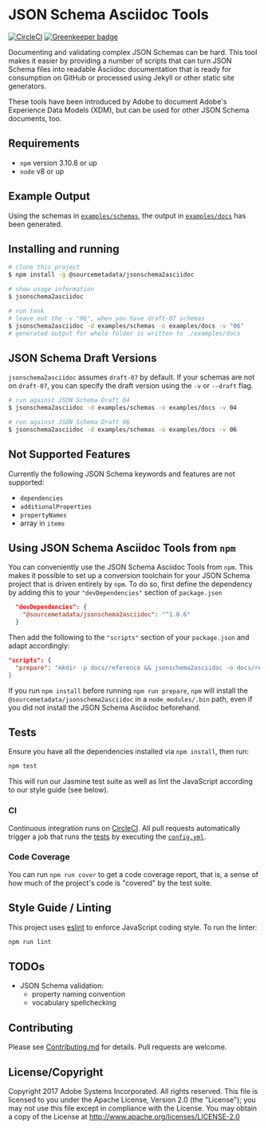 # JSON Schema Asciidoc Tools

[![CircleCI](https://circleci.com/gh/sourcemetadata/jsonschema2asciidoc.svg?style=svg)](https://circleci.com/gh/sourcemetadata/jsonschema2asciidoc) [![Greenkeeper badge](https://badges.greenkeeper.io/sourcemetadata/jsonschema2asciidoc.svg)](https://greenkeeper.io/)

Documenting and validating complex JSON Schemas can be hard. This tool makes it easier by providing a number of scripts that can turn JSON Schema files into readable Asciidoc documentation that is ready for consumption on GitHub or processed using Jekyll or other static site generators.

These tools have been introduced by Adobe to document Adobe's Experience Data Models (XDM), but can be used for other JSON Schema documents, too.

## Requirements

- `npm` version 3.10.8 or up
- `node` v8 or up

## Example Output

Using the schemas in [`examples/schemas`](examples/schemas), the output in [`examples/docs`](examples/docs) has been generated.

## Installing and running

```bash
# clone this project
$ npm install -g @sourcemetadata/jsonschema2asciidoc

# show usage information
$ jsonschema2asciidoc

# run task
# leave out the -v "06", when you have draft-07 schemas
$ jsonschema2asciidoc -d examples/schemas -o examples/docs -v "06"
# generated output for whole folder is written to ./examples/docs
```

## JSON Schema Draft Versions

`jsonschema2asciidoc` assumes `draft-07` by default. If your schemas are not on `draft-07`, you can specify the draft version using the `-v` or `--draft` flag.

```bash
# run against JSON Schema Draft 04
$ jsonschema2asciidoc -d examples/schemas -o examples/docs -v 04
```

```bash
# run against JSON Schema Draft 06
$ jsonschema2asciidoc -d examples/schemas -o examples/docs -v 06
```

## Not Supported Features

Currently the following JSON Schema keywords and features are not supported:

* `dependencies`
* `additionalProperties`
* `propertyNames`
* array in `items`

## Using JSON Schema Asciidoc Tools from `npm`

You can conveniently use the JSON Schema Asciidoc Tools from `npm`. This makes it possible to set up a conversion toolchain for your JSON Schema project that is driven entirely by `npm`. To do so, first define the dependency by adding this to your `"devDependencies"` section of `package.json`

```json
  "devDependencies": {
    "@sourcemetadata/jsonschema2asciidoc": "^1.0.6"
  }
```

Then add the following to the `"scripts"` section of your `package.json` and adapt accordingly:

```json
"scripts": {
  "prepare": "mkdir -p docs/reference && jsonschema2asciidoc -o docs/reference -d schemas/draft-04
}
```

If you run `npm install` before running `npm run prepare`, `npm` will install the `@sourcemetadata/jsonschema2asciidoc` in a `node_modules/.bin` path, even if you did not install the JSON Schema Asciidoc beforehand.

## Tests

Ensure you have all the dependencies installed via `npm install`, then run:

```bash
npm test
```

This will run our Jasmine test suite as well as lint the JavaScript according to our style guide (see below).

### CI

Continuous integration runs on [CircleCI](https://circleci.com/gh/sourcemetadata/jsonschema2asciidoc). 
All pull requests automatically trigger a job that runs the [tests](#tests) by executing the [`config.yml`](.circleci/config.yml). 

### Code Coverage

You can run `npm run cover` to get a code coverage report, that is, a sense of how much of the project's code is "covered" by the test suite.

## Style Guide / Linting

This project uses [eslint](https://eslint.org) to enforce JavaScript coding style. To run the linter:

```bash
npm run lint
```

## TODOs

* JSON Schema validation:
  * property naming convention
  * vocabulary spellchecking

## Contributing

Please see [Contributing.md](Contributing.md) for details. Pull requests are welcome.

## License/Copyright

Copyright 2017 Adobe Systems Incorporated. All rights reserved.
This file is licensed to you under the Apache License, Version 2.0 (the "License");
you may not use this file except in compliance with the License. You may obtain a copy
of the License at http://www.apache.org/licenses/LICENSE-2.0
